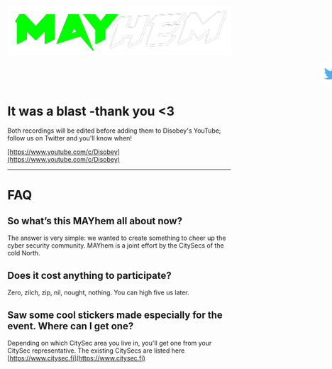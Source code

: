 

![MAYhem](pics/Green-bg-removed.png)

<div style="width: 150%; text-align: right">
<a href="https://twitter.com/citysecs/"><img src="pics/twitter.png" height="50"/></a>
</div>

# It was a blast -thank you <3 

Both recordings will be edited before adding them to Disobey's YouTube; follow us on Twitter and you'll know when!

[https://www.youtube.com/c/Disobey](https://www.youtube.com/c/Disobey)

----------------------------------------------------------------------------

# FAQ


## So what’s this MAYhem all about now?
The answer is very simple: we wanted to create something to cheer up the cyber security
community. MAYhem is a joint effort by the CitySecs of the cold North.

## Does it cost anything to participate?
Zero, zilch, zip, nil, nought, nothing. You can high five us later.


## Saw some cool stickers made especially for the event. Where can I get one?

Depending on which CitySec area you live in, you'll get one from your CitySec representative. The existing CitySecs are listed here [https://www.citysec.fi](https://www.citysec.fi)

